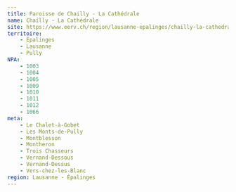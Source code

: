 ```yaml
---
title: Paroisse de Chailly - La Cathédrale
name: Chailly - La Cathédrale
site: https://www.eerv.ch/region/lausanne-epalinges/chailly-la-cathedrale/accueil
territoire:
    - Épalinges
    - Lausanne
    - Pully
NPA:
    - 1003
    - 1004
    - 1005
    - 1009
    - 1010
    - 1011
    - 1012
    - 1066
meta:
    - Le Chalet-à-Gobet
    - Les Monts-de-Pully
    - Montblesson
    - Montheron
    - Trois Chasseurs
    - Vernand-Dessous
    - Vernand-Dessus
    - Vers-chez-les-Blanc
region: Lausanne - Épalinges
---
```

